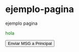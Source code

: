 # ejemplo-pagina
ejemplo pagina

<p style="color: green">hola</p>
<p id="receiver"></p>
<button id="send">Enviar MSG a Principal</button>

<script type="text/javascript">
document.getElementsByTagName('p')[0].style.color = 'red';
function bindEvent(element, eventName, eventHandler) {
       	if (element.addEventListener) {
               	element.addEventListener(eventName, eventHandler, false);
      	} else if (element.attachEvent) {
               	element.attachEvent('on' + eventName, eventHandler);
       	}
}
	
var sendMessage = function (msg) {
	window.parent.postMessage(msg, '*');
};

var messageButton = document.getElementById('send');

bindEvent(messageButton, 'click', function (e) {
	var random = Math.random();
	sendMessage('segundooooooooooooooo');
});
</script>

